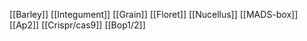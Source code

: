 [[Barley]]
[[Integument]]
[[Grain]]
[[Floret]]
[[Nucellus]]
[[MADS-box]]
[[Ap2]]
[[Crispr/cas9]]
[[Bop1/2]]
